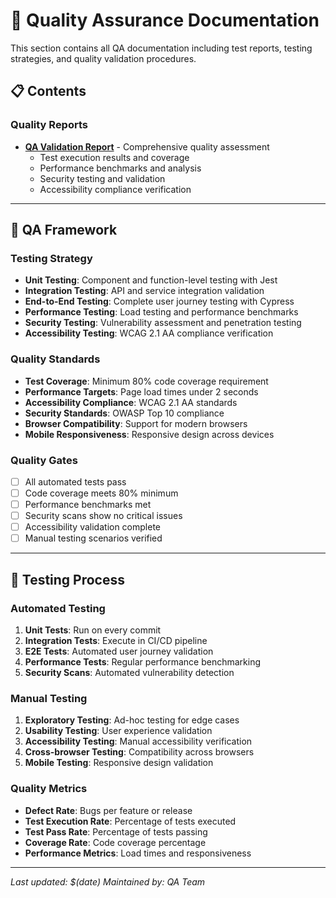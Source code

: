 # 🧪 Quality Assurance Documentation

This section contains all QA documentation including test reports, testing strategies, and quality validation procedures.

## 📋 Contents

### Quality Reports

- **[QA Validation Report](./QA_VALIDATION_REPORT.md)** - Comprehensive quality assessment
  - Test execution results and coverage
  - Performance benchmarks and analysis
  - Security testing and validation
  - Accessibility compliance verification

---

## 🎯 QA Framework

### Testing Strategy

- **Unit Testing**: Component and function-level testing with Jest
- **Integration Testing**: API and service integration validation
- **End-to-End Testing**: Complete user journey testing with Cypress
- **Performance Testing**: Load testing and performance benchmarks
- **Security Testing**: Vulnerability assessment and penetration testing
- **Accessibility Testing**: WCAG 2.1 AA compliance verification

### Quality Standards

- **Test Coverage**: Minimum 80% code coverage requirement
- **Performance Targets**: Page load times under 2 seconds
- **Accessibility Compliance**: WCAG 2.1 AA standards
- **Security Standards**: OWASP Top 10 compliance
- **Browser Compatibility**: Support for modern browsers
- **Mobile Responsiveness**: Responsive design across devices

### Quality Gates

- [ ] All automated tests pass
- [ ] Code coverage meets 80% minimum
- [ ] Performance benchmarks met
- [ ] Security scans show no critical issues
- [ ] Accessibility validation complete
- [ ] Manual testing scenarios verified

---

## 🔄 Testing Process

### Automated Testing

1. **Unit Tests**: Run on every commit
2. **Integration Tests**: Execute in CI/CD pipeline
3. **E2E Tests**: Automated user journey validation
4. **Performance Tests**: Regular performance benchmarking
5. **Security Scans**: Automated vulnerability detection

### Manual Testing

1. **Exploratory Testing**: Ad-hoc testing for edge cases
2. **Usability Testing**: User experience validation
3. **Accessibility Testing**: Manual accessibility verification
4. **Cross-browser Testing**: Compatibility across browsers
5. **Mobile Testing**: Responsive design validation

### Quality Metrics

- **Defect Rate**: Bugs per feature or release
- **Test Execution Rate**: Percentage of tests executed
- **Test Pass Rate**: Percentage of tests passing
- **Coverage Rate**: Code coverage percentage
- **Performance Metrics**: Load times and responsiveness

---

_Last updated: $(date)_
_Maintained by: QA Team_
